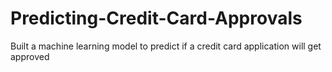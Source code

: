 # Predicting-Credit-Card-Approvals
Built a machine learning model to predict if a credit card application will get approved
